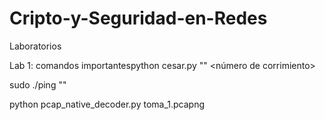 # Cripto-y-Seguridad-en-Redes
Laboratorios


Lab 1: comandos importantespython cesar.py "<texto a cifrar>" <número de corrimiento>

sudo ./ping "<texto a enviar>"

python pcap_native_decoder.py toma_1.pcapng